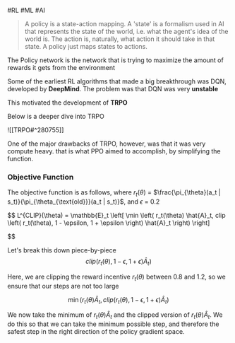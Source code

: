 #RL #ML #AI
> A policy is a state-action mapping. A 'state' is a formalism used in AI that represents the state of the world, i.e. what the agent's idea of the world is. The action is, naturally, what action it should take in that state. A policy just maps states to actions.


The Policy network is the network that is trying to maximize the amount of rewards it gets from the environment

Some of the earliest RL algorithms that made a big breakthrough was DQN, developed by **DeepMind**. The problem was that DQN was very **unstable**

This motivated the development of **TRPO**

Below is a deeper dive into TRPO

![[TRPO#^280755]]

One of the major drawbacks of TRPO, however, was that it was very compute heavy. that is what PPO aimed to accomplish, by simplifying the function. 

### Objective Function

The objective function is as follows, where $r_t(\theta)$ = $\frac{\pi_{\theta}(a_t | s_t)}{\pi_{\theta_{\text{old}}}(a_t | s_t)}$, and $\epsilon$ = 0.2

$$
L^{CLIP}(\theta) = \mathbb{E}_t \left[ \min \left( r_t(\theta) \hat{A}_t, clip \left( r_t(\theta), 1 - \epsilon, 1 + \epsilon \right) \hat{A}_t \right) \right]

$$

Let's break this down piece-by-piece
$$
clip \left( r_t(\theta), 1 - \epsilon, 1 + \epsilon \right) \hat{A}_t)
$$

Here, we are clipping the reward incentive $r_t(\theta)$ between 0.8 and 1.2, so we ensure that our steps are not too large

$$
\min \left( r_t(\theta) \hat{A}_t, clip \left( r_t(\theta), 1 - \epsilon, 1 + \epsilon \right) \hat{A}_t \right)
$$

We now take the minimum of $r_t(\theta) \hat{A}_t$ and the clipped version of $r_t(\theta) \hat{A}_t$. We do this so that we can take the minimum possible step, and therefore the safest step in the right direction of the policy gradient space. 